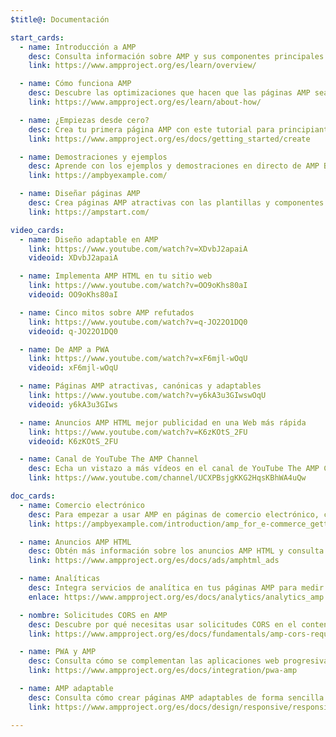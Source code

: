 ```yaml
---
$title@: Documentación

start_cards:
  - name: Introducción a AMP
    desc: Consulta información sobre AMP y sus componentes principales.
    link: https://www.ampproject.org/es/learn/overview/

  - name: Cómo funciona AMP
    desc: Descubre las optimizaciones que hacen que las páginas AMP sean rápidas.
    link: https://www.ampproject.org/es/learn/about-how/

  - name: ¿Empiezas desde cero?
    desc: Crea tu primera página AMP con este tutorial para principiantes.
    link: https://www.ampproject.org/es/docs/getting_started/create

  - name: Demostraciones y ejemplos
    desc: Aprende con los ejemplos y demostraciones en directo de AMP By Example.
    link: https://ampbyexample.com/

  - name: Diseñar páginas AMP
    desc: Crea páginas AMP atractivas con las plantillas y componentes prediseñados de AMP Start.
    link: https://ampstart.com/

video_cards:
  - name: Diseño adaptable en AMP
    link: https://www.youtube.com/watch?v=XDvbJ2apaiA
    videoid: XDvbJ2apaiA

  - name: Implementa AMP HTML en tu sitio web
    link: https://www.youtube.com/watch?v=OO9oKhs80aI
    videoid: OO9oKhs80aI

  - name: Cinco mitos sobre AMP refutados
    link: https://www.youtube.com/watch?v=q-JO22O1DQ0
    videoid: q-JO22O1DQ0

  - name: De AMP a PWA
    link: https://www.youtube.com/watch?v=xF6mjl-wOqU
    videoid: xF6mjl-wOqU

  - name: Páginas AMP atractivas, canónicas y adaptables
    link: https://www.youtube.com/watch?v=y6kA3u3GIwswOqU
    videoid: y6kA3u3GIws

  - name: Anuncios AMP HTML mejor publicidad en una Web más rápida
    link: https://www.youtube.com/watch?v=K6zKOtS_2FU
    videoid: K6zKOtS_2FU

  - name: Canal de YouTube The AMP Channel
    desc: Echa un vistazo a más vídeos en el canal de YouTube The AMP Channel.
    link: https://www.youtube.com/channel/UCXPBsjgKKG2HqsKBhWA4uQw

doc_cards:
  - name: Comercio electrónico
    desc: Para empezar a usar AMP en páginas de comercio electrónico, consulta los ejemplos y la guía de AMP By Example. 
    link: https://ampbyexample.com/introduction/amp_for_e-commerce_getting_started/

  - name: Anuncios AMP HTML
    desc: Obtén más información sobre los anuncios AMP HTML y consulta cómo diseñar páginas AMP para tus campañas y sitios web.
    link: https://www.ampproject.org/es/docs/ads/amphtml_ads

  - name: Analíticas
    desc: Integra servicios de analítica en tus páginas AMP para medir la actividad y las interacciones de los usuarios.
    enlace: https://www.ampproject.org/es/docs/analytics/analytics_amp

  - nombre: Solicitudes CORS en AMP
    desc: Descubre por qué necesitas usar solicitudes CORS en el contenido dinámico AMP.
    link: https://www.ampproject.org/es/docs/fundamentals/amp-cors-requests

  - name: PWA y AMP
    desc: Consulta cómo se complementan las aplicaciones web progresivas (PWA) y las páginas AMP.
    link: https://www.ampproject.org/es/docs/integration/pwa-amp

  - name: AMP adaptable
    desc: Consulta cómo crear páginas AMP adaptables de forma sencilla.
    link: https://www.ampproject.org/es/docs/design/responsive/responsive_design

---
```

 
